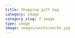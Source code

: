```yaml
---
title: Shopping gift bag
category: Image
category_slug: f-image
type: image
image: images/works/work4.jpg
---
```

